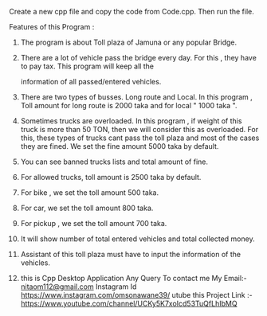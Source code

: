 Create a new cpp file and copy the code from Code.cpp.
Then run the file.


Features of this Program :

1. The program is about Toll plaza of Jamuna or any popular Bridge.

2. There are a lot of vehicle pass the bridge every day. For this , they have to pay tax. This program will keep all the

   information of all passed/entered vehicles.

3. There are two types of busses. Long route and Local. In this program , Toll amount for long route is 2000 taka and for 
   local " 1000 taka ".

4. Sometimes trucks are overloaded. In this program , if weight of this truck is more than 50 TON, then we will consider 
   this as overloaded.
   For this, these types of trucks cant pass the toll plaza and most of the cases they are fined.
    We set the fine amount 5000 taka by default.

5. You can see banned trucks lists and total amount of fine.

6. For allowed trucks, toll amount is 2500 taka by default.

7. For bike , we set the toll amount 500 taka.

8. For car, we set the toll amount  800 taka.

9. For pickup , we set the toll amount 700 taka.

10. It will show number of total entered vehicles and total collected money.

11. Assistant of this toll plaza must have to input the information of the vehicles.
12. this is Cpp Desktop Application Any Query To contact me My Email:- nitaom112@gmail.com Instagram Id https://www.instagram.com/omsonawane39/ utube this Project Link :- https://www.youtube.com/channel/UCKy5K7xoIcd53TuQfLhIbMQ

